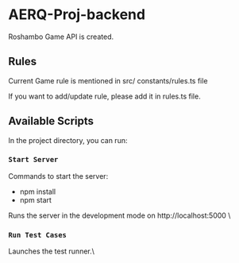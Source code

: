 # AERQ-Proj-backend

Roshambo Game API is created.

## Rules

Current Game rule is mentioned in src/ constants/rules.ts file

If you want to add/update rule, please add it in rules.ts file.

## Available Scripts

In the project directory, you can run:

### `Start Server`

Commands to start the server:

- npm install
- npm start

Runs the server in the development mode on http://localhost:5000 \

### `Run Test Cases`

Launches the test runner.\
